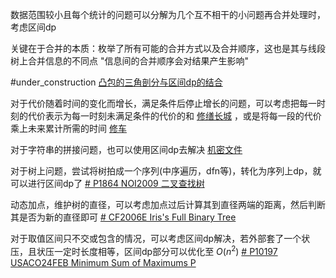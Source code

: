 数据范围较小且每个统计的问题可以分解为几个互不相干的小问题再合并处理时，考虑区间dp

关键在于合并的本质：枚举了所有可能的合并方式以及合并顺序，这也是其与线段树上合并信息的不同点 "信息间的合并顺序会对结果产生影响"


#under_construction
[凸包的三角剖分与区间dp的结合](  )


对于代价随着时间的变化而增长，满足条件后停止增长的问题，可以考虑把每一时刻的代价表示为每一时刻未满足条件的代价的和 [修缮长城](https://www.luogu.com.cn/problem/UVA1336) ，或是将每一段的代价乘上未来累计所需的时间 [修车](https://www.luogu.com.cn/problem/P2053)

对于字符串的拼接问题，也可以使用区间dp去解决 [机密文件](https://www.luogu.com.cn/problem/P2400)

对于树上问题，尝试将树拍成一个序列(中序遍历，dfn等)，转化为序列上dp，就可以进行区间dp了 [# P1864 NOI2009 二叉查找树](https://www.luogu.com.cn/problem/P1864)

动态加点，维护树的直径，可以考虑加点过后计算其到直径两端的距离，然后判断其是否为新的直径即可 [# CF2006E Iris's Full Binary Tree](https://www.luogu.com.cn/problem/CF2006E)

对于取值区间只不交或包含的情况，可以考虑区间dp解决，若外部套了一个状压，且状压一定时长度相等，区间dp部分可以优化至 $O(n^2)$ [# P10197 USACO24FEB Minimum Sum of Maximums P](https://www.luogu.com.cn/problem/P10197)
